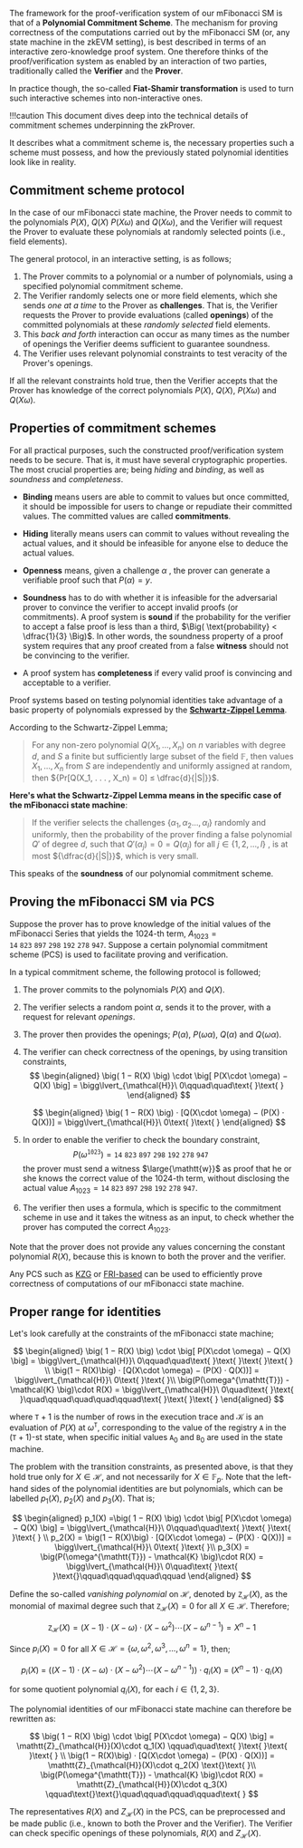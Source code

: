 The framework for the proof-verification system of our mFibonacci SM is that of a **Polynomial Commitment Scheme**. The mechanism for proving correctness of the computations carried out by the mFibonacci SM (or, any state machine in the zkEVM setting), is best described in terms of an interactive zero-knowledge proof system. One therefore thinks of the proof/verification system as enabled by an interaction of two parties, traditionally called the **Verifier** and the **Prover**.

In practice though, the so-called **Fiat-Shamir transformation** is used to turn such interactive schemes into non-interactive ones.

!!!caution
    This document dives deep into the technical details of commitment schemes underpinning the zkProver.

It describes what a commitment scheme is, the necessary properties such a scheme must possess, and how the previously stated polynomial identities look like in reality.

## Commitment scheme protocol

In the case of our mFibonacci state machine, the Prover needs to commit to the polynomials $P(X)$, $Q(X)$ $P( X \omega)$ and $Q( X \omega)$, and the Verifier will request the Prover to evaluate these polynomials at randomly selected points (i.e., field elements).

The general protocol, in an interactive setting, is as follows;

1. The Prover commits to a polynomial or a number of polynomials, using a specified polynomial commitment scheme.
2. The Verifier randomly selects one or more field elements, which she sends *one at a time* to the Prover as **challenges**. That is, the Verifier requests the Prover to provide evaluations (called **openings**) of the committed polynomials at these *randomly selected* field elements.
3. This *back and forth* interaction can occur as many times as the number of openings the Verifier deems sufficient to guarantee soundness.  
4. The Verifier uses relevant polynomial constraints to test veracity of the Prover's openings.

If all the relevant constraints hold true, then the Verifier accepts that the Prover has knowledge of the correct polynomials $P(X)$, $Q(X)$, $P(X\omega)$ and $Q(X\omega)$.

## Properties of commitment schemes

For all practical purposes, such the constructed proof/verification system needs to be secure. That is, it must have several cryptographic properties. The most crucial properties are; being *hiding* and *binding*, as well as *soundness* and *completeness*.

- **Binding** means users are able to commit to values but once committed, it should be impossible for users to change or repudiate their committed values. The committed values are called **commitments**.

- **Hiding** literally means users can commit to values without revealing the actual values, and it should be infeasible for anyone else to deduce the actual values.

- **Openness** means, given a challenge $\alpha$ , the prover can generate a verifiable proof such that $P(\alpha) = y$.

- **Soundness** has to do with whether it is infeasible for the adversarial prover to convince the verifier to accept invalid proofs (or commitments). A proof system is **sound** if the probability for the verifier to accept a false proof is less than a third, $\Big( \text{probability} < \dfrac{1}{3} \Big)$. In other words, the soundness property of a proof system requires that any proof created from a false **witness** should not be convincing to the verifier.

- A proof system has **completeness** if every valid proof is convincing and acceptable to a verifier.

Proof systems based on testing polynomial identities take advantage of a basic property of polynomials expressed by the [**Schwartz-Zippel Lemma**](https://courses.cs.washington.edu/courses/cse521/17wi/521-lecture-7.pdf).

According to the Schwartz-Zippel Lemma;

>For any non-zero polynomial ${Q(X_1, . . . , X_n)}$ on ${n}$ variables with degree ${d}$, and ${S}$ a finite but sufficiently large subset of the field $\mathbb{F}$, then values ${ X_1, . . . , X_n }$ from ${S}$ are independently and uniformly assigned at random, then
${Pr[Q(X_1, . . . , X_n) = 0] ≤ \dfrac{d}{|S|}}$.

**Here's what the Schwartz-Zippel Lemma means in the specific case of the mFibonacci state machine**:

>​If the verifier selects the challenges $\{ \alpha_1, \alpha_2 . . . , \alpha_l \}$ randomly and uniformly, then the probability of the prover finding a false polynomial ${Q'}$ of degree $d$, such that ${Q'(\alpha_j) = 0 = Q(\alpha_j)}$ for all $j \in \{ 1, 2, \dots , l \}$ , is at most ${\dfrac{d}{|S|}}$, which is very small.

This speaks of the **soundness** of our polynomial commitment scheme.

## Proving the mFibonacci SM via PCS

Suppose the prover has to prove knowledge of the initial values of the mFibonacci Series that yields the $1024$-th term, $A_{1023} = \mathtt{14\ 823\ 897\ 298\ 192\ 278\ 947}$. Suppose a certain polynomial commitment scheme (PCS) is used to facilitate proving and verification.

In a typical commitment scheme, the following  protocol is followed;

1. The prover commits to the polynomials $P(X)$ and $Q(X)$.

2. The verifier selects a random point $\alpha$, sends it to the prover, with a request for relevant *openings*.
3. The prover then provides the openings; $P(\alpha)$, $P(\omega \alpha)$, $Q(\alpha)$ and $Q(\omega \alpha)$.
4. The verifier can check correctness of the openings, by using transition constraints,
    $$
    \begin{aligned}
    \big( 1 − R(X) \big) \cdot \big[ P(X\cdot \omega) − Q(X) \big] = \bigg\lvert_{\mathcal{H}}\ 0\qquad\quad\text{ }\text{ }
    \end{aligned}
    $$

    $$
    \begin{aligned}
    \big( 1 − R(X) \big) · [Q(X\cdot \omega) − (P(X) · Q(X))] = \bigg\lvert_{\mathcal{H}}\ 0\text{ }\text{ }
    \end{aligned}
    $$

5. In order to enable the verifier to check the boundary constraint,
   $$
   P(\omega^{\mathtt{1023}}) = \mathtt{14\ 823\ 897\ 298\ 192\ 278\ 947}\qquad\qquad
   $$
   the prover must send a witness $\large{\mathtt{w}}$ as proof that he or she knows the correct value of the $1024$-th term, without disclosing the actual value $A_{1023} = \mathtt{14\ 823\ 897\ 298\ 192\ 278\ 947}$.

6. The verifier then uses a formula, which is specific to the commitment scheme in use and it takes the witness as an input, to check whether the prover has computed the correct $A_{1023}$.

Note that the prover does not provide any values concerning the constant polynomial $R(X)$, because this is known to both the prover and the verifier.

Any PCS such as [KZG](https://www.iacr.org/archive/asiacrypt2010/6477178/6477178.pdf) or [FRI-based](https://link.springer.com/content/pdf/10.1007%2F3-540-46766-1_9.pdf) can be used to efficiently prove correctness of computations of our mFibonacci state machine.

## Proper range for identities

Let's look carefully at the constraints of the mFibonacci state machine;

$$
\begin{aligned}
\big( 1 − R(X) \big) \cdot \big[ P(X\cdot \omega) − Q(X) \big] = \bigg\lvert_{\mathcal{H}}\ 0\qquad\quad\text{ }\text{ }\text{ }\text{ } \\
\big(1 − R(X)\big) · [Q(X\cdot \omega) − (P(X) · Q(X))] = \bigg\lvert_{\mathcal{H}}\ 0\text{ }\text{ }\\
\big(P(\omega^{\mathtt{T}}) - \mathcal{K} \big)\cdot R(X) = \bigg\lvert_{\mathcal{H}}\ 0\quad\text{ }\text{ }\quad\qquad\quad\quad\qquad\text{ }\text{ }\text{ }
\end{aligned}
$$

where  $\mathtt{T}+1$  is the number of rows in the execution trace and $\mathcal{K}$ is an evaluation of $P(X)$ at $\omega^{\mathtt{T}}$, corresponding to the value of the registry $\mathtt{A}$ in the $(\mathtt{T}+1)$-st state, when specific initial values $\mathtt{A}_0$ and $\mathtt{B}_0$ are used in the state machine.

The problem with the transition constraints, as presented above, is that they hold true only for $X \in \mathcal{H}$, and not necessarily for $X \in \mathbb{F}_p$. Note that the left-hand sides of the polynomial identities are but polynomials, which can be labelled $p_1(X)$, $p_2(X)$ and $p_3(X)$. That is;

$$
\begin{aligned}
p_1(X) =\big( 1 − R(X) \big) \cdot \big[ P(X\cdot \omega) − Q(X) \big] =  \bigg\lvert_{\mathcal{H}}\ 0\qquad\quad\text{ }\text{ }\text{ }\text{ } \\
p_2(X) = \big(1 − R(X)\big) · [Q(X\cdot \omega) − (P(X) · Q(X))] = \bigg\lvert_{\mathcal{H}}\ 0\text{ }\text{ }\\
p_3(X) = \big(P(\omega^{\mathtt{T}}) - \mathcal{K} \big)\cdot R(X)  = \bigg\lvert_{\mathcal{H}}\ 0\quad\text{ }\text{ }\text{}\qquad\qquad\qquad\qquad
\end{aligned}
$$

Define the so-called *vanishing polynomial* on $\mathcal{H}$, denoted by $\mathtt{Z}_{\mathcal{H}}(X)$, as the monomial of maximal degree such that $\mathtt{Z}_{\mathcal{H}}(X) = 0$ for all $X \in \mathcal{H}$. Therefore;

$$
\mathtt{Z}_{\mathcal{H}}(X) = (X-1)\cdot(X-\omega)\cdot(X-\omega^2)\cdots(X-\omega^{n-1}) = X^{n} - 1
$$

Since  $p_i(X) = 0$  for all  $X \in \mathcal{H} = \{ \omega, \omega^2, \omega^3, \dots , \omega^n = 1 \}$, then;

$$
p_i(X)\ =\ \big((X-1)\cdot(X-\omega)\cdot(X-\omega^2)\cdots(X-\omega^{n-1})\big)\cdot q_i(X)\ =\ \big( X^{n} - 1 \big) \cdot q_i(X)
$$

for some quotient polynomial $q_i(X)$, for each $i \in \{ 1, 2, 3 \}$.

The polynomial identities of our mFibonacci state machine can therefore be rewritten as:

$$
\big( 1 − R(X) \big) \cdot \big[ P(X\cdot \omega) − Q(X) \big] = \mathtt{Z}_{\mathcal{H}}(X)\cdot q_1(X) \qquad\quad\text{ }\text{ }\text{ }\text{ } \\
\big(1 − R(X)\big) · [Q(X\cdot \omega) − (P(X) · Q(X))] = \mathtt{Z}_{\mathcal{H}}(X)\cdot q_2(X) \text{}\text{ }\\
\big(P(\omega^{\mathtt{T}}) - \mathcal{K} \big)\cdot R(X) = \mathtt{Z}_{\mathcal{H}}(X)\cdot q_3(X) \qquad\text{}\text{}\quad\qquad\qquad\qquad\text{ }
$$

The representatives $R(X)$ and $Z_{\mathcal{H}}(X)$ in the PCS, can be preprocessed and be made public (i.e., known to both the Prover and the Verifier). The Verifier can check specific openings of these polynomials, $R(X)$ and $Z_{\mathcal{H}}(X)$.

